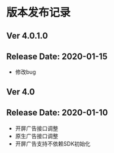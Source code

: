 # 版本发布记录

## Ver 4.0.1.0
## Release Date: 2020-01-15
* 修改bug

## Ver 4.0
## Release Date: 2020-01-10
* 开屏广告接口调整
* 原生广告接口调整
* 开屏广告支持不依赖SDK初始化
